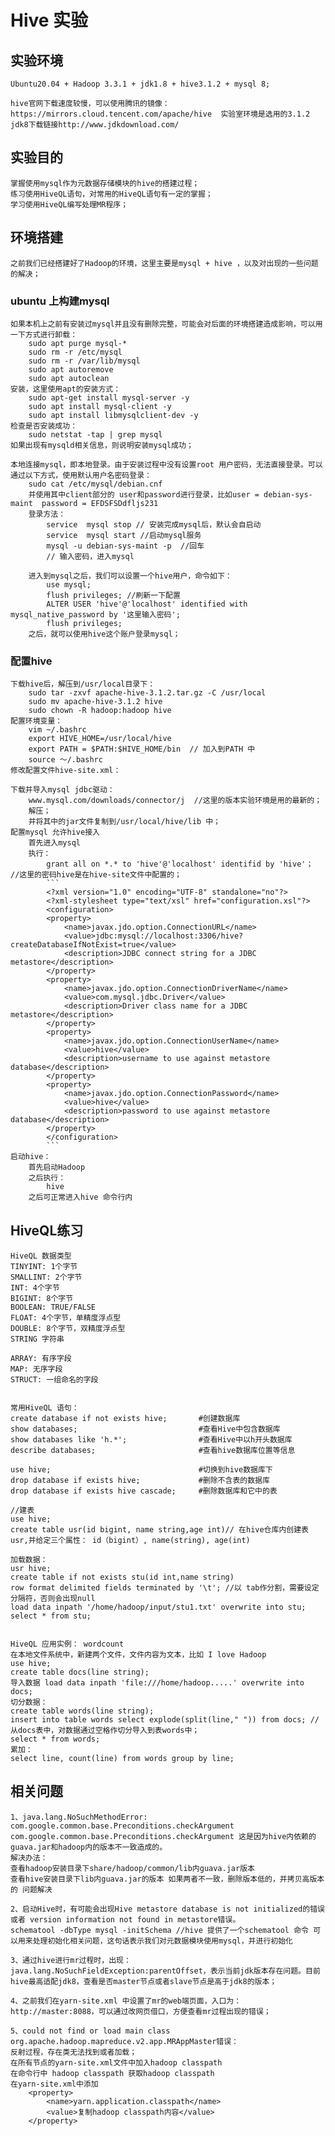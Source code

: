 # Hive 实验

## 实验环境
    Ubuntu20.04 + Hadoop 3.3.1 + jdk1.8 + hive3.1.2 + mysql 8;

    hive官网下载速度较慢，可以使用腾讯的镜像：https://mirrors.cloud.tencent.com/apache/hive  实验室环境是选用的3.1.2
    jdk8下载链接http://www.jdkdownload.com/ 

## 实验目的
    掌握使用mysql作为元数据存储模块的hive的搭建过程；
    练习使用HiveQL语句，对常用的HiveQL语句有一定的掌握；
    学习使用HiveQL编写处理MR程序；

## 环境搭建
    之前我们已经搭建好了Hadoop的环境，这里主要是mysql + hive ，以及对出现的一些问题的解决；
### ubuntu 上构建mysql
    如果本机上之前有安装过mysql并且没有删除完整，可能会对后面的环境搭建造成影响，可以用一下方式进行卸载：
        sudo apt purge mysql-*
        sudo rm -r /etc/mysql
        sudo rm -r /var/lib/mysql
        sudo apt autoremove
        sudo apt autoclean
    安装，这里使用apt的安装方式：
        sudo apt-get install mysql-server -y
        sudo apt install mysql-client -y
        sudo apt install libmysqlclient-dev -y
    检查是否安装成功：
        sudo netstat -tap | grep mysql
    如果出现有mysqld相关信息，则说明安装mysql成功；
    
    本地连接mysql，即本地登录。由于安装过程中没有设置root 用户密码，无法直接登录。可以通过以下方式，使用默认用户名密码登录：
        sudo cat /etc/mysql/debian.cnf
        并使用其中client部分的 user和password进行登录，比如user = debian-sys-maint  password = EFDSFSDdfljs231
        登录方法：
            service  mysql stop // 安装完成mysql后，默认会自启动
            service  mysql start //启动mysql服务
            mysql -u debian-sys-maint -p  //回车
            // 输入密码，进入mysql

        进入到mysql之后，我们可以设置一个hive用户，命令如下：
            use mysql;
            flush privileges; //刷新一下配置
            ALTER USER 'hive'@'localhost' identified with mysql_native_password by '这里输入密码';
            flush privileges;
        之后，就可以使用hive这个账户登录mysql；
### 配置hive
    下载hive后，解压到/usr/local目录下：
        sudo tar -zxvf apache-hive-3.1.2.tar.gz -C /usr/local
        sudo mv apache-hive-3.1.2 hive
        sudo chown -R hadoop:hadoop hive
    配置环境变量：
        vim ~/.bashrc 
        export HIVE_HOME=/usr/local/hive
        export PATH = $PATH:$HIVE_HOME/bin  // 加入到PATH 中
        source ～/.bashrc
    修改配置文件hive-site.xml：

    下载并导入mysql jdbc驱动：
        www.mysql.com/downloads/connector/j  //这里的版本实验环境是用的最新的；
        解压；
        并将其中的jar文件复制到/usr/local/hive/lib 中；
    配置mysql 允许hive接入
        首先进入mysql
        执行：
            grant all on *.* to 'hive'@'localhost' identifid by 'hive'； //这里的密码hive是在hive-site文件中配置的；
            ```
            <?xml version="1.0" encoding="UTF-8" standalone="no"?>
            <?xml-stylesheet type="text/xsl" href="configuration.xsl"?>
            <configuration>
            <property>
                <name>javax.jdo.option.ConnectionURL</name>
                <value>jdbc:mysql://localhost:3306/hive?createDatabaseIfNotExist=true</value>
                <description>JDBC connect string for a JDBC metastore</description>
            </property>
            <property>
                <name>javax.jdo.option.ConnectionDriverName</name>
                <value>com.mysql.jdbc.Driver</value>
                <description>Driver class name for a JDBC metastore</description>
            </property>
            <property>
                <name>javax.jdo.option.ConnectionUserName</name>
                <value>hive</value>
                <description>username to use against metastore database</description>
            </property>
            <property>
                <name>javax.jdo.option.ConnectionPassword</name>
                <value>hive</value>
                <description>password to use against metastore database</description>
            </property>
            </configuration>
            ```
    启动hive：
        首先启动Hadoop
        之后执行：
            hive
        之后可正常进入hive 命令行内


## HiveQL练习
     
    HiveQL 数据类型
    TINYINT: 1个字节
    SMALLINT: 2个字节
    INT: 4个字节
    BIGINT: 8个字节
    BOOLEAN: TRUE/FALSE
    FLOAT: 4个字节，单精度浮点型
    DOUBLE: 8个字节，双精度浮点型
    STRING 字符串

    ARRAY: 有序字段
    MAP: 无序字段
    STRUCT: 一组命名的字段


    常用HiveQL 语句：
    create database if not exists hive;       #创建数据库
    show databases;                           #查看Hive中包含数据库
    show databases like 'h.*';                #查看Hive中以h开头数据库
    describe databases;                       #查看hive数据库位置等信息

    use hive;                                 #切换到hive数据库下
    drop database if exists hive;             #删除不含表的数据库
    drop database if exists hive cascade;     #删除数据库和它中的表

    //建表
    use hive;
    create table usr(id bigint, name string,age int)// 在hive仓库内创建表usr,并给定三个属性： id（bigint）, name(string), age(int)

    加载数据：
    usr hive;
    create table if not exists stu(id int,name string) 
    row format delimited fields terminated by '\t'; //以 tab作分割，需要设定分隔符，否则会出现null
    load data inpath '/home/hadoop/input/stu1.txt' overwrite into stu;
    select * from stu;


    HiveQL 应用实例： wordcount
    在本地文件系统中，新建两个文件，文件内容为文本，比如 I love Hadoop
    use hive;
    create table docs(line string);
    导入数据 load data inpath 'file:///home/hadoop.....' overwrite into docs;
    切分数据：
    create table words(line string);
    insert into table words select explode(split(line," ")) from docs; //从docs表中，对数据通过空格作切分导入到表words中；
    select * from words;
    累加：
    select line, count(line) from words group by line;


## 相关问题
    1、java.lang.NoSuchMethodError: com.google.common.base.Preconditions.checkArgument
    com.google.common.base.Preconditions.checkArgument 这是因为hive内依赖的guava.jar和hadoop内的版本不一致造成的。
    解决办法：
    查看hadoop安装目录下share/hadoop/common/lib内guava.jar版本
    查看hive安装目录下lib内guava.jar的版本 如果两者不一致，删除版本低的，并拷贝高版本的 问题解决

    2、启动Hive时，有可能会出现Hive metastore database is not initialized的错误
    或者 version information not found in metastore错误。
    schematool -dbType mysql -initSchema //hive 提供了一个schematool 命令 可以用来处理初始化相关问题，这句话表示我们对元数据模块使用mysql，并进行初始化

    3、通过hive进行mr过程时，出现：java.lang.NoSuchFieldException:parentOffset，表示当前jdk版本存在问题。目前hive最高适配jdk8，查看是否master节点或者slave节点是高于jdk8的版本；

    4、之前我们在yarn-site.xml 中设置了mr的web端页面，入口为：http://master:8088，可以通过改网页借口，方便查看mr过程出现的错误；

    5、could not find or load main class org.apache.hadoop.mapreduce.v2.app.MRAppMaster错误：
    反射过程，存在类无法找到或者加载；
    在所有节点的yarn-site.xml文件中加入hadoop classpath
    在命令行中 hadoop classpath 获取hadoop classpath
    在yarn-site.xml中添加
        <property>
            <name>yarn.application.classpath</name>
            <value>复制hadoop classpath内容</value>
        </property>

